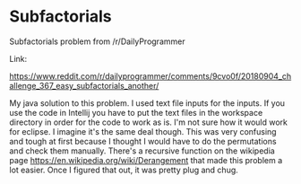 # Subfactorials
Subfactorials problem from /r/DailyProgrammer

Link:

https://www.reddit.com/r/dailyprogrammer/comments/9cvo0f/20180904_challenge_367_easy_subfactorials_another/

My java solution to this problem. I used text file inputs for the inputs. If you use the code in Intellij you have to put the text files 
in the workspace directory in order for the code to work as is. I'm not sure how it would work for eclipse. I imagine it's the same deal though.
This was very confusing and tough at first because I thought I would have to do the permutations and check them manually. There's a recursive
function on the wikipedia page https://en.wikipedia.org/wiki/Derangement that made this problem a lot easier. Once I figured that out, it was 
pretty plug and chug.
